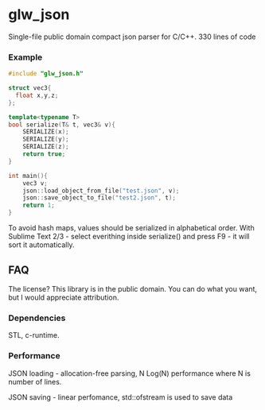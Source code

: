 # glw_json
Single-file public domain compact json parser for C/C++.
330 lines of code

### Example
```c++
#include "glw_json.h"

struct vec3{
  float x,y,z;
};

template<typename T>
bool serialize(T& t, vec3& v){
	SERIALIZE(x);
	SERIALIZE(y);
	SERIALIZE(z);
	return true;
}

int main(){
	vec3 v;
	json::load_object_from_file("test.json", v);
	json::save_object_to_file("test2.json", t);
	return 1;
}
```

To avoid hash maps, values should be serialized in alphabetical order. 
With Sublime Text 2/3 - select everithing inside serialize() and press F9 - it will sort it automatically.

## FAQ

The license?
This library is in the public domain. You can do what you want, but I would appreciate attribution. 

### Dependencies
 STL, c-runtime.

### Performance
JSON loading - allocation-free parsing, N Log(N) performance where N is number of lines.

JSON saving - linear perfomance, std::ofstream is used to save data



